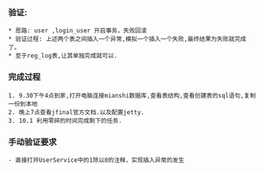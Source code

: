 ### 验证:
    * 思路: user ,login_user 开启事务，失败回滚
    * 验证过程: 上述两个表之间插入一个异常,模拟一个插入一个失败,最终结果为失败就完成了。
    * 至于reg_log表,让其单独完成就可以.
### 完成过程
    1. 9.30下午4点到家,打开电脑连接mianshi数据库,查看表结构,查看创建表的sql语句,复制一份到本地
    2. 晚上7点查看jfinal官方文档.以及配置jetty.
    3. 10.1 利用零碎的时间完成剩下的任务.
### 手动验证要求
    - 直接打开UserService中的1除以0的注释，实现插入异常的发生     
